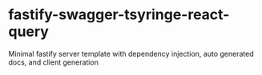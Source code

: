# fastify-swagger-tsyringe-react-query
Minimal fastify server template with dependency injection, auto generated docs, and client generation
